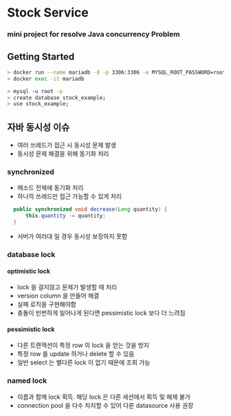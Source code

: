 # Stock Service

### mini project for resolve Java concurrency Problem

## Getting Started

```bash
> docker run --name mariadb -d -p 3306:3306 -e MYSQL_ROOT_PASSWORD=root mariadb
> docker exec -it mariadb

> mysql -u root -p
> create database stock_example;
> use stock_example;
```

## 자바 동시성 이슈

- 여러 쓰레드가 접근 시 동시성 문제 발생
- 동시성 문제 해결을 위해 동기화 처리

### synchronized

- 메소드 전체에 동기화 처리
- 하나의 쓰레드만 접근 가능할 수 있게 처리

 ```java
   public synchronized void decrease(Long quantity) {
       this.quantity -= quantity;
   }
``` 
- 서버가 여러대 일 경우 동시성 보장하지 못함


### database lock
#### optimistic lock
- lock 을 걸지않고 문제가 발생할 때 처리
- version column 을 만들어 해결
- 실패 로직을 구현해야함
- 충돌이 빈번하게 일어나게 된다면 pessimistic lock 보다 더 느려짐
#### pessimistic lock
- 다른 트랜잭션이 특정 row 의 lock 을 얻는 것을 방지
- 특정 row 를 update 하거나 delete 할 수 있음
- 일반 select 는 별다른 lock 이 없기 때문에 조회 가능
### named lock
- 이름과 함께 lock 획득. 해당 lock 은 다른 세션에서 획득 및 해제 불가
- connection pool 을 다수 차지할 수 있어 다른 datasource 사용 권장